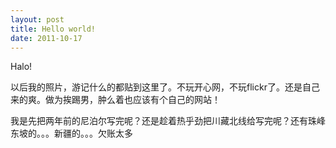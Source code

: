 ```yaml
---
layout: post
title: Hello world!
date: 2011-10-17
---
```


<p>Halo!</p>
<p>以后我的照片，游记什么的都贴到这里了。不玩开心网，不玩flickr了。还是自己来的爽。做为挨踢男，肿么着也应该有个自己的网站！</p>
<p>我是先把两年前的尼泊尔写完呢？还是趁着热乎劲把川藏北线给写完呢？还有珠峰东坡的。。。新疆的。。。欠账太多</p>
<p>&nbsp;</p>

